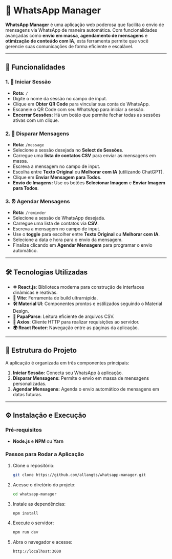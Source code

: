 # 📱 WhatsApp Manager

**WhatsApp Manager** é uma aplicação web poderosa que facilita o envio de mensagens via WhatsApp de maneira automática. Com funcionalidades avançadas como **envio em massa**, **agendamento de mensagens** e **otimização de conteúdo com IA**, esta ferramenta permite que você gerencie suas comunicações de forma eficiente e escalável.

---

## 🚀 Funcionalidades

### 1. 🔐 Iniciar Sessão
- **Rota:** `/`
- Digite o nome da sessão no campo de input.
- Clique em **Obter QR Code** para vincular sua conta de WhatsApp.
- Escaneie o QR Code com seu WhatsApp para iniciar a sessão.
- **Encerrar Sessões:** Há um botão que permite fechar todas as sessões ativas com um clique.

### 2. 💬 Disparar Mensagens
- **Rota:** `/message`
- Selecione a sessão desejada no **Select de Sessões**.
- Carregue uma **lista de contatos CSV** para enviar as mensagens em massa.
- Escreva a mensagem no campo de input.
- Escolha entre **Texto Original** ou **Melhorar com IA** (utilizando ChatGPT).
- Clique em **Enviar Mensagem para Todos**.
- **Envio de Imagens:** Use os botões **Selecionar Imagem** e **Enviar Imagem para Todos**.

### 3. ⏰ Agendar Mensagens
- **Rota:** `/reminder`
- Selecione a sessão de WhatsApp desejada.
- Carregue uma lista de contatos via **CSV**.
- Escreva a mensagem no campo de input.
- Use o **toggle** para escolher entre **Texto Original** ou **Melhorar com IA**.
- Selecione a data e hora para o envio da mensagem.
- Finalize clicando em **Agendar Mensagem** para programar o envio automático.

---

## 🛠️ Tecnologias Utilizadas

- **⚛️ React.js**: Biblioteca moderna para construção de interfaces dinâmicas e reativas.
- **💨 Vite**: Ferramenta de build ultrarrápida.
- **🛠️ Material UI**: Componentes prontos e estilizados seguindo o Material Design.
- **📄 PapaParse**: Leitura eficiente de arquivos CSV.
- **💬 Axios**: Cliente HTTP para realizar requisições ao servidor.
- **🌍 React Router**: Navegação entre as páginas da aplicação.

---

## 📂 Estrutura do Projeto

A aplicação é organizada em três componentes principais:

1. **Iniciar Sessão:** Conecta seu WhatsApp à aplicação.
2. **Disparar Mensagens:** Permite o envio em massa de mensagens personalizadas.
3. **Agendar Mensagens:** Agenda o envio automático de mensagens em datas futuras.

---

## ⚙️ Instalação e Execução

### Pré-requisitos

- **Node.js** e **NPM** ou **Yarn**

### Passos para Rodar a Aplicação

1. Clone o repositório:
   ```bash
   git clone https://github.com/allangts/whatsapp-manager.git

2. Acesse o diretório do projeto:
    ```bash
    cd whatsapp-manager

3. Instale as dependências:
    ```bash
    npm install

4. Execute o servidor:
    ```bash
    npm run dev

5. Abra o navegador e acesse:
    ```bash
    http://localhost:3000
